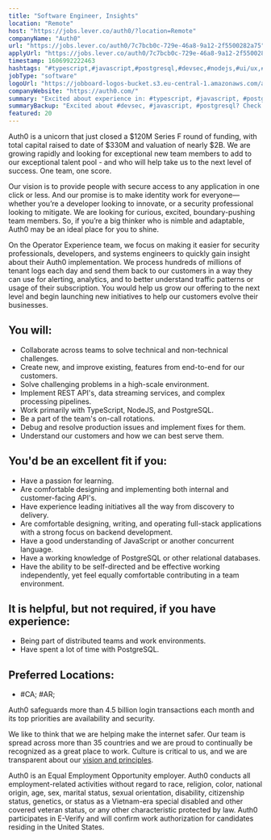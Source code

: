 ```yaml
---
title: "Software Engineer, Insights"
location: "Remote"
host: "https://jobs.lever.co/auth0/?location=Remote"
companyName: "Auth0"
url: "https://jobs.lever.co/auth0/7c7bcb0c-729e-46a8-9a12-2f5500282a75"
applyUrl: "https://jobs.lever.co/auth0/7c7bcb0c-729e-46a8-9a12-2f5500282a75/apply"
timestamp: 1606992222463
hashtags: "#typescript,#javascript,#postgresql,#devsec,#nodejs,#ui/ux,#operations,#analysis,#office,#rest"
jobType: "software"
logoUrl: "https://jobboard-logos-bucket.s3.eu-central-1.amazonaws.com/auth0"
companyWebsite: "https://auth0.com/"
summary: "Excited about experience in: #typescript, #javascript, #postgresql? Check out this job post!"
summaryBackup: "Excited about #devsec, #javascript, #postgresql? Check out this job post!"
featured: 20
---
```


Auth0 is a unicorn that just closed a $120M Series F round of funding, with total capital raised to date of $330M and valuation of nearly $2B. We are growing rapidly and looking for exceptional new team members to add to our exceptional talent pool - and who will help take us to the next level of success. One team, one score. 

Our vision is to provide people with secure access to any application in one click or less. And our promise is to make identity work for everyone—whether you’re a developer looking to innovate, or a security professional looking to mitigate. We are looking for curious, excited, boundary-pushing team members. So, if you’re a big thinker who is nimble and adaptable, Auth0 may be an ideal place for you to shine.

On the Operator Experience team, we focus on making it easier for security professionals, developers, and systems engineers to quickly gain insight about their Auth0 implementation. We process hundreds of millions of tenant logs each day and send them back to our customers in a way they can use for alerting, analytics, and to better understand traffic patterns or usage of their subscription. You would help us grow our offering to the next level and begin launching new initiatives to help our customers evolve their businesses.

## You will:

*   Collaborate across teams to solve technical and non-technical challenges.
*   Create new, and improve existing, features from end-to-end for our customers.
*   Solve challenging problems in a high-scale environment.
*   Implement REST API's, data streaming services, and complex processing pipelines.
*   Work primarily with TypeScript, NodeJS, and PostgreSQL.
*   Be a part of the team's on-call rotations.
*   Debug and resolve production issues and implement fixes for them.
*   Understand our customers and how we can best serve them.

## You'd be an excellent fit if you:

*   Have a passion for learning.
*   Are comfortable designing and implementing both internal and customer-facing API's.
*   Have experience leading initiatives all the way from discovery to delivery.
*   Are comfortable designing, writing, and operating full-stack applications with a strong focus on backend development.
*   Have a good understanding of JavaScript or another concurrent language.
*   Have a working knowledge of PostgreSQL or other relational databases.
*   Have the ability to be self-directed and be effective working independently, yet feel equally comfortable contributing in a team environment.

## It is helpful, but not required, if you have experience:

*   Being part of distributed teams and work environments.
*   Have spent a lot of time with PostgreSQL.

## Preferred Locations:

*   #CA; #AR;

Auth0 safeguards more than 4.5 billion login transactions each month and its top priorities are availability and security.

We like to think that we are helping make the internet safer. Our team is spread across more than 35 countries and we are proud to continually be recognized as a great place to work. Culture is critical to us, and we are transparent about our [vision and principles](https://auth0.com/blog/the-developer-first-identity-platform-auth0-story-and-future). 

Auth0 is an Equal Employment Opportunity employer. Auth0 conducts all employment-related activities without regard to race, religion, color, national origin, age, sex, marital status, sexual orientation, disability, citizenship status, genetics, or status as a Vietnam-era special disabled and other covered veteran status, or any other characteristic protected by law. Auth0 participates in E-Verify and will confirm work authorization for candidates residing in the United States.
